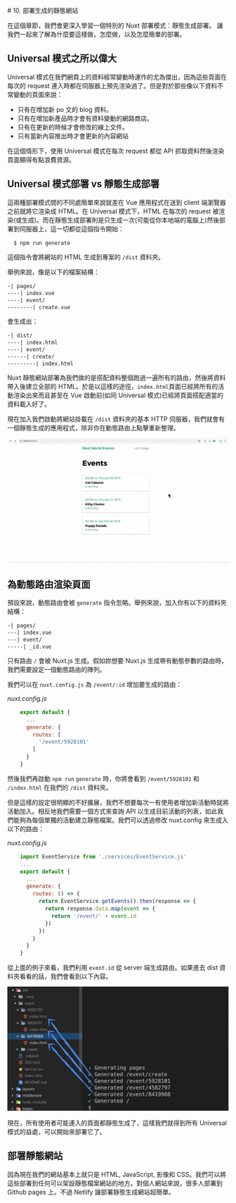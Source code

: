 <link rel="stylesheet" href="assets/style.css" type="text/css" />
# 10. 部署生成的靜態網站

在這個章節，我們會更深入學習一個特別的 Nuxt 部署模式：靜態生成部署。
讓我們一起來了解為什麼要這樣做，怎麼做，以及怎麼簡單的部署。

## Universal 模式之所以偉大

Universal 模式在我們網頁上的資料經常變動時運作的尤為傑出，因為這些頁面在每次的 request 連入時都在伺服器上預先渲染過了。但是對於那些像以下資料不常變動的頁面來說：

- 只有在增加新 po 文的 blog 資料。
- 只有在增加新產品時才會有資料變動的網路商店。
- 只有在更新的時候才會修改的線上文件。
- 只有當新內容推出時才會更新的內容網站

在這個情形下，使用 Universal 模式在每次 request 都從 API 抓取資料然後渲染頁面顯得有點浪費資源。

## Universal 模式部署 vs 靜態生成部署

這兩種部署模式間的不同處簡單來說就差在 Vue 應用程式在送到 client 端瀏覽器之前就將它渲染成 HTML。在 Universal 模式下，HTML 在每次的  request 被渲染(或生成)。而在靜態生成部署則是只生成一次(可能從你本地端的電腦上)然後部署到伺服器上，這一切都從這個指令開始：

```shell
  $ npm run generate
```

這個指令會將網站的 HTML 生成到專案的 `/dist` 資料夾。

舉例來說，像是以下的檔案結構：

```
-| pages/
----| index.vue
----| event/
--------| create.vue
```

會生成出：

```
-| dist/
----| index.html
----| event/
------| create/
---------| index.html
```

Nuxt 靜態網站部署為我們做的是搭配資料整個跑過一遍所有的路由，然後將資料帶入後建立全部的 HTML。於是以這樣的途徑，`index.html`頁面已經將所有的活動渲染出來而且甚至在 Vue 啟動前(如同 Universal 模式)已經將頁面搭配適當的資料載入好了。

現在加入我們啟動將網站掛載在 `/dist` 資料夾的基本 HTTP 伺服器，我們就會有一個靜態生成的應用程式，除非你在動態路由上點擊重新整理。

![](assets/Ch10/01.gif)

## 為動態路由渲染頁面

預設來說，動態路由會被 `generate` 指令忽略。舉例來說，加入你有以下的資料夾結構：

```
-| pages/
---| index.vue
---| event/
-----| _id.vue
```

只有路由 `/` 會被 Nuxt.js 生成。假如妳想要 Nuxt.js 生成帶有動態參數的路由時，我們需要設定一個動態路由的陣列。

我們可以在 `nuxt.config.js` 為 `/event/:id` 增加要生成的路由：

*nuxt.config.js*

```javascript
    export default {
      ...
      generate: {
        routes: [
          '/event/5928101'
        ]
      }
    }
```

然後我們再啟動 `npm run` `generate` 時，你將會看到 `/event/5928101` 和 `/index.html` 在我們的 `/dist` 資料夾。

但是這樣的設定很明顯的不好擴展，我們不想要每次一有使用者增加新活動時就將活動加入。相反地我們需要一個方式來查詢 API 以生成目前活動的列表，如此我們能夠為每個單獨的活動建立靜態檔案。我們可以透過修改 nuxt.config 來生成入以下的路由：

*nuxt.config.js*

```javascript
    import EventService from './services/EventService.js'
    ...
    export default {
      ...
      generate: {
        routes: () => {
          return EventService.getEvents().then(response => {
            return response.data.map(event => {
              return '/event/' + event.id
            })
          })
        }
      }
    }
```

從上面的例子來看，我們利用 `event.id` 從 server 端生成路由。如果進去 dist 資料夾看看的話，我們會看到以下內容。

![](assets/Ch10/02.jpg)

現在，所有使用者可能連入的頁面都靜態生成了，這樣我們就得到所有 Universal 模式的益處，可以開始來部署它了。

## 部署靜態網站

因為現在我們的網站基本上就只是 HTML, JavaScript, 影像和 CSS。我們可以將這些部署到任何可以架設靜態檔案網站的地方。對個人網站來說，很多人部署到 Github pages 上。不過 Netlify 讓部署靜態生成網站超簡單。














